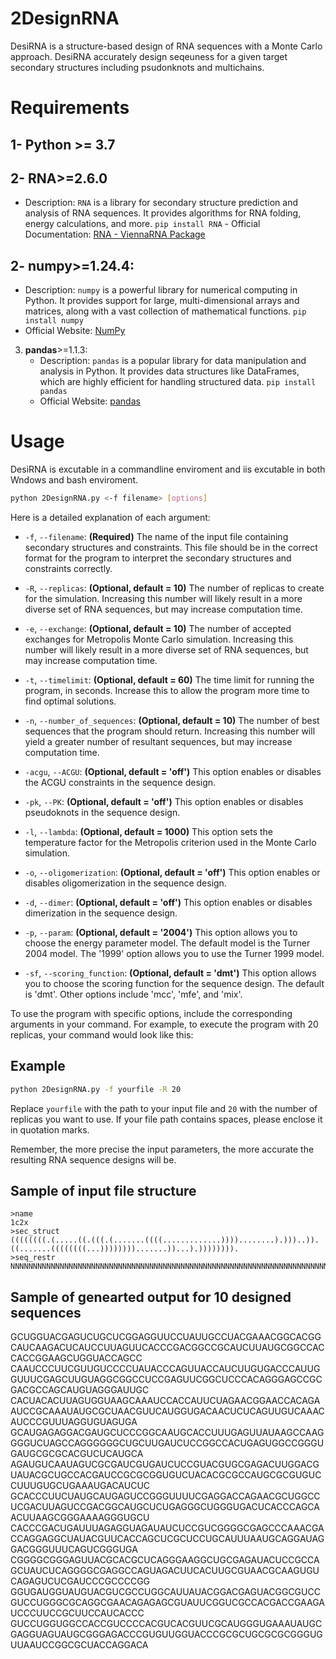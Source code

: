 # 2DesignRNA
DesiRNA is a structure-based design of RNA sequences with a Monte Carlo approach. DesiRNA accurately design seqeuness for a given target secondary structures including psudonknots and multichains.


# Requirements
## 1- **Python** >= 3.7
## 2- **RNA**>=2.6.0
   - Description: `RNA` is a library for secondary structure prediction and analysis of RNA sequences. It provides algorithms for RNA folding, energy calculations, and more.
    `pip install RNA`
    - Official Documentation: [RNA - ViennaRNA Package](https://www.tbi.univie.ac.at/RNA/)
## 2- **numpy**>=1.24.4:
   - Description: `numpy` is a powerful library for numerical computing in Python. It provides support for large, multi-dimensional arrays and matrices, along with a vast collection of mathematical functions.
   `pip install numpy`
   - Official Website: [NumPy](https://numpy.org/)
3. **pandas**>=1.1.3:
    - Description: `pandas` is a popular library for data manipulation and analysis in Python. It provides data structures like DataFrames, which are highly efficient for handling structured data.
    `pip install pandas`
    - Official Website: [pandas](https://pandas.pydata.org/)
# Usage
DesiRNA is excutable in a commandline enviroment and iis excutable in both Wndows and bash enviroment.
```bash
python 2DesignRNA.py <-f filename> [options]
```
Here is a detailed explanation of each argument:

- `-f`, `--filename`: **(Required)** The name of the input file containing secondary structures and constraints. This file should be in the correct format for the program to interpret the secondary structures and constraints correctly.

- `-R`, `--replicas`: **(Optional, default = 10)** The number of replicas to create for the simulation. Increasing this number will likely result in a more diverse set of RNA sequences, but may increase computation time.

- `-e`, `--exchange`: **(Optional, default = 10)** The number of accepted exchanges for Metropolis Monte Carlo simulation. Increasing this number will likely result in a more diverse set of RNA sequences, but may increase computation time.

- `-t`, `--timelimit`: **(Optional, default = 60)** The time limit for running the program, in seconds. Increase this to allow the program more time to find optimal solutions.

- `-n`, `--number_of_sequences`: **(Optional, default = 10)** The number of best sequences that the program should return. Increasing this number will yield a greater number of resultant sequences, but may increase computation time.

- `-acgu`, `--ACGU`: **(Optional, default = 'off')** This option enables or disables the ACGU constraints in the sequence design.

- `-pk`, `--PK`: **(Optional, default = 'off')** This option enables or disables pseudoknots in the sequence design.

- `-l`, `--lambda`: **(Optional, default = 1000)** This option sets the temperature factor for the Metropolis criterion used in the Monte Carlo simulation.

- `-o`, `--oligomerization`: **(Optional, default = 'off')** This option enables or disables oligomerization in the sequence design.

- `-d`, `--dimer`: **(Optional, default = 'off')** This option enables or disables dimerization in the sequence design.

- `-p`, `--param`: **(Optional, default = '2004')** This option allows you to choose the energy parameter model. The default model is the Turner 2004 model. The '1999' option allows you to use the Turner 1999 model.

- `-sf`, `--scoring_function`: **(Optional, default = 'dmt')** This option allows you to choose the scoring function for the sequence design. The default is 'dmt'. Other options include 'mcc', 'mfe', and 'mix'.

To use the program with specific options, include the corresponding arguments in your command. For example, to execute the program with 20 replicas, your command would look like this:

## Example
```bash
python 2DesignRNA.py -f yourfile -R 20
```

Replace `yourfile` with the path to your input file and `20` with the number of replicas you want to use. If your file path contains spaces, please enclose it in quotation marks.

Remember, the more precise the input parameters, the more accurate the resulting RNA sequence designs will be.

## Sample of input file structure
```
>name
1c2x
>sec_struct
((((((((.(.....((.(((.(.......((((.............))))........).)))..)).((.......((((((((...)))))))).......))...).)))))))).
>seq_restr
NNNNNNNNNNNNNNNNNNNNNNNNNNNNNNNNNNNNNNNNNNNNNNNNNNNNNNNNNNNNNNNNNNNNNNNNNNNNNNNNNNNNNNNNNNNNNNNNNNNNNNNNNNNNNNNNNNNNNNNN
```
## Sample of genearted output for 10 designed sequences
GCUGGUACGAGUCUGCUCGGAGGUUCCUAUUGCCUACGAAACGGCACGGCAUCAAGACUCAUCCUUAGUUCACCCGACGGCCGCAUCUUAUGCGGCCACCACCGGAAGCUGGUACCAGCC
CAAUCCCUUCGUUGUCCCCUAUACCCAGUUACCAUCUUGUGACCCAUUGGUUUCGAGCUUGUAGGCGGCCUCCGAGUUCGGCUCCCACAGGGAGCCGCGACGCCAGCAUGUAGGGAUUGC
CACUACACUUAGUGGUAAGCAAAUCCACCAUUCUAGAACGGAACCACAGAAUCCGCAAAUAUGCGCUAACGUUCAUGGUGACAACUCUCAGUUGUCAAACAUCCCGUUUAGGUGUAGUGA
GCAUGAGAGGACGAUGCUCCCGGCAAUGCACCUUUGAGUUAUAAGCCAAGGGGUCUAGCCAGGGGGGCUGCUUGAUCUCCGGCCACUGAGUGGCCGGGUGAUGCGCGCACGUCUCAUGCA
AGAUGUCAAUAGUCGCGAUCGUGAUCUCCGUACGUGCGAGACUUGGACGUAUACGCUGCCACGAUCCGCGCGGUGUCUACACGCGCCAUGCGCGUGUCCUUUGUGCUGAAAUGACAUCUC
GCACCCUUCUAUGCAUGAGUCCGGGUUUUCGAGGACCAGAACGCUGGCCUCGACUUAGUCCGACGGCAUGCUCUGAGGGCUGGGUGACUCACCCAGCAACUUAAGCGGGAAAAGGGUGCU
CACCCGACUGAUUUAGAGGUAGAUAUCUCCGUCGGGGCGAGCCCAAACGACCAGGAGGCUAUACGUUCACCAGCUCGCUCCUGCAUUUAAUGCAGGAUAGGACGGGUUUCAGUCGGGUGA
CGGGGCGGGAGUUACGCACGCUCAGGGAAGGCUGCGAGAUACUCCGCCAGCUAUCUCAGGGGCGAGGCCAGUAGACUUCACUUGCGUAACGCAAGUGUCAGAGUCUCGAUCCCGCCCCGG
GGUGAUGGUAUGUACGUCGCCUGGCAUUAUACGGACGAGUACGGCGUCCGUCCUGGGCGCAGGCGAACAGAGAGCGUAUUCGGUCGCCACGACCGAAGAUCCCUUCCGCUUCCAUCACCC
GUCCUGGUGGCCACCGUCCCCACGUCACGUUCGCAUGGGUGAAAUAUGCGAGGUAGUAUGCGGGAGACCCGUGUUGGUACCCGCGCUGCGCGCGGGUGUUAAUCCGGCGCUACCAGGACA

